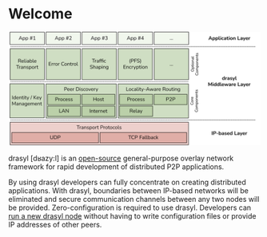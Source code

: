 # Welcome

![drasyl architecture](assets/img/drasyl-architecture.svg)

drasyl [dʁazy:l] is an [open-source](https://github.com/drasyl-overlay/drasyl) general-purpose
overlay network framework for rapid development of distributed P2P applications.

By using drasyl developers can fully concentrate on creating distributed applications. With drasyl,
boundaries between IP-based networks will be eliminated and secure communication channels between
any two nodes will be provided. Zero-configuration is required to use drasyl. Developers
can [run a new drasyl node](getting-started.md) without having to write configuration files or
provide IP addresses of other peers.
